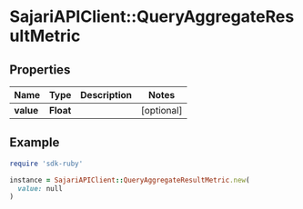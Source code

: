 # SajariAPIClient::QueryAggregateResultMetric

## Properties

| Name | Type | Description | Notes |
| ---- | ---- | ----------- | ----- |
| **value** | **Float** |  | [optional] |

## Example

```ruby
require 'sdk-ruby'

instance = SajariAPIClient::QueryAggregateResultMetric.new(
  value: null
)
```

